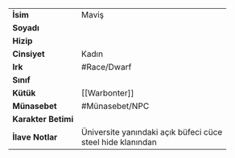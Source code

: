 |  |  |  
|---|---|  
| **İsim** | Maviş|  
| **Soyadı** | |  
| **Hizip** | |  
| **Cinsiyet** | Kadın|  
| **Irk** | #Race/Dwarf|  
| **Sınıf** | |  
| **Kütük** | [[Warbonter]]|  
| **Münasebet** | #Münasebet/NPC|  
| **Karakter Betimi** | |  
| **İlave Notlar** | Üniversite yanındaki açık büfeci cüce<br>steel hide klanından|  
